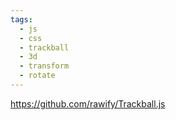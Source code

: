 ```yaml
---
tags:
  - js
  - css
  - trackball
  - 3d
  - transform
  - rotate
---
```

https://github.com/rawify/Trackball.js